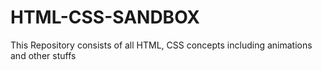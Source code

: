 # HTML-CSS-SANDBOX
This Repository consists of all HTML, CSS concepts including animations and other stuffs

